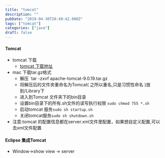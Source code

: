 ```yaml
---
title: "tomcat"
description: ""
pubDate: "2019-04-30T20:49:42.000Z"
tags: ["tomcat"]
categories: ["java"]
draft: false
---
```



#### Tomcat

- tomcat 下载
  - [tomcat 下载地址](<http://tomcat.apache.org/>)
- mac 下载tar.gz格式
  - 解压 `tar -zxvf apache-tomcat-9.0.19.tar.gz 
  - 将解压后的文件夹重命名为Tomcat( 之所以重名,只是习惯性命名 )放到/Library下
  - 进入到Tomcat 文件夹下的bin目录
  - 设置bin目录下的所有.sh文件的读写执行权限 `sudo chmod 755 *.sh`
  - 启动tomcat 服务`sudo sh startup.sh`
  - 关闭tomcat服务`sudo sh shutdown.sh`
- 注意:tomcat 的配置信息都在server.xml文件里配置，如果想自定义配置,可以去xml文件配置

#### Eclipse 集成Tomcat

- Window->show view -> server

  



